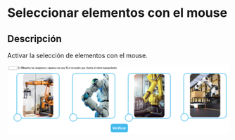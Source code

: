 # Seleccionar elementos con el mouse

## Descripción

Activar la selección de elementos con el mouse.

![sc](/sc1.png)
